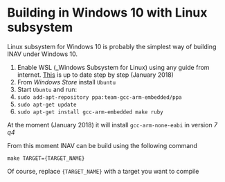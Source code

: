 # Building in Windows 10 with Linux subsystem

Linux subsystem for Windows 10 is probably the simplest way of building INAV under Windows 10.

1. Enable WSL (_Windows Subsystem for Linux) using any guide from internet. [This](https://winaero.com/blog/enable-wsl-windows-10-fall-creators-update/) is up to date step by step (January 2018)
1. From _Windows Store_ install `Ubuntu`
1. Start `Ubuntu` and run:
1. `sudo add-apt-repository ppa:team-gcc-arm-embedded/ppa`
1. `sudo apt-get update`
1. `sudo apt-get install gcc-arm-embedded make ruby`

At the moment (January 2018) it will install `gcc-arm-none-eabi` in version _7 q4_

From this moment INAV can be build using the following command

`make TARGET={TARGET_NAME}`

Of course, replace `{TARGET_NAME}` with a target you want to compile